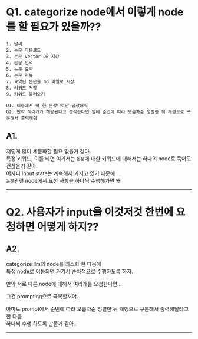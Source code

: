 # Q1. categorize node에서 이렇게 node를 할 필요가 있을까??

```
1. 날씨
2. 논문 다운로드
3. 논문 Vector DB 저장
4. 논문 번역
5. 논문 요약
6. 논문 리뷰
7. 요약된 논문을 md 파일로 저장
8. 키워드 저장
9. 키워드 불러오기

Q1. 이중에서 딱 한 문장으로만 답장해줘
Q2. 만약 여러개가 해당된다고 생각한다면 앞에 순번에 따라 오름차순 정렬한 뒤 개행으로 구분해서 출력해줘
```

## A1. 
저렇게 많이 세분화할 필요 없을거 같아.  
특정 키워드, 이를 테면 여기서는 `논문`에 대한 키워드에 대해서는 하나의 node로 묶어도 괜찮을거 같아.  
어자피 input state는 계속해서 가지고 있기 때문에  
`논문`관련 node에서 요청 사항을 하나씩 수행해가면 돼
___

# Q2. 사용자가 input을 이것저것 한번에 요청하면 어떻게 하지??  

## A2.
categorize llm의 node를 최소화 한 다음에  
특정 node로 이동되면 거기서 순차적으로 수행하도록 하자.

만약 서로 다른 node에 대해서 여러개를 요청한다면...

그건 prompting으로 극복할꺼야.

아마도 prompt에서 순번에 따라 오름차순 정렬한 뒤 개행으로 구분해서 출력해달라고 한 다음  
하나씩 수행 하도록 만들거 같아..

___


